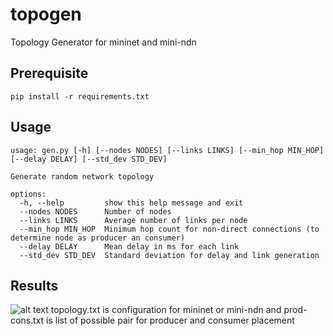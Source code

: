 # topogen
Topology Generator for mininet and mini-ndn

## Prerequisite
```shell
pip install -r requirements.txt
```

## Usage
```shell
usage: gen.py [-h] [--nodes NODES] [--links LINKS] [--min_hop MIN_HOP] [--delay DELAY] [--std_dev STD_DEV]

Generate random network topology

options:
  -h, --help         show this help message and exit
  --nodes NODES      Number of nodes
  --links LINKS      Average number of links per node
  --min_hop MIN_HOP  Minimum hop count for non-direct connections (to determine node as producer an consumer)
  --delay DELAY      Mean delay in ms for each link
  --std_dev STD_DEV  Standard deviation for delay and link generation
```

## Results
![alt text](https://github.com/aderama2711/topogen/topology.jpg?raw=true)
topology.txt is configuration for mininet or mini-ndn
and prod-cons.txt is list of possible pair for producer and consumer placement